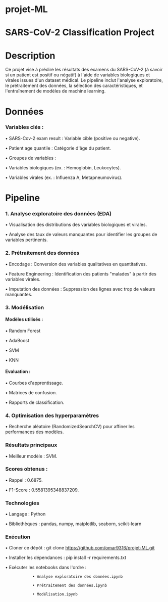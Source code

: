 # projet-ML
# SARS-CoV-2 Classification Project

# Description

Ce projet vise à prédire les résultats des examens du SARS-CoV-2 (à savoir si un patient est positif ou négatif) à l'aide de variables biologiques et virales issues d'un dataset médical. Le pipeline inclut l'analyse exploratoire, le prétraitement des données, la sélection des caractéristiques, et l'entraînement de modèles de machine learning.

# Données

### Variables clés :

•	SARS-Cov-2 exam result : Variable cible (positive ou negative).

•	Patient age quantile : Catégorie d'âge du patient.

•	Groupes de variables :

•	Variables biologiques (ex. : Hemoglobin, Leukocytes).

•	Variables virales (ex. : Influenza A, Metapneumovirus).


# Pipeline

### 1. Analyse exploratoire des données (EDA)

•	Visualisation des distributions des variables biologiques et virales.

•	Analyse des taux de valeurs manquantes pour identifier les groupes de variables pertinents.

### 2. Prétraitement des données

• Encodage : Conversion des variables qualitatives en quantitatives.

• Feature Engineering : Identification des patients "malades" à partir des variables virales.

• Imputation des données : Suppression des lignes avec trop de valeurs manquantes.

### 3. Modélisation

#### Modèles utilisés :

• Random Forest

• AdaBoost

• SVM

• KNN

#### Evaluation :

• Courbes d'apprentissage.

• Matrices de confusion.

• Rapports de classification.

### 4. Optimisation des hyperparamètres

• Recherche aléatoire (RandomizedSearchCV) pour affiner les performances des modèles.

### Résultats principaux

• Meilleur modèle : SVM.

### Scores obtenus :

• Rappel : 0.6875.

• F1-Score : 0.5581395348837209.

### Technologies

• Langage : Python

• Bibliothèques : pandas, numpy, matplotlib, seaborn, scikit-learn

### Exécution

• Cloner ce dépôt : git clone https://github.com/omar9316/projet-ML.git

• Installer les dépendances : pip install -r requirements.txt

• Exécuter les notebooks dans l'ordre :

                • Analyse exploratoire des données.ipynb

                • Prétraitement des données.ipynb

                • Modélisation.ipynb

